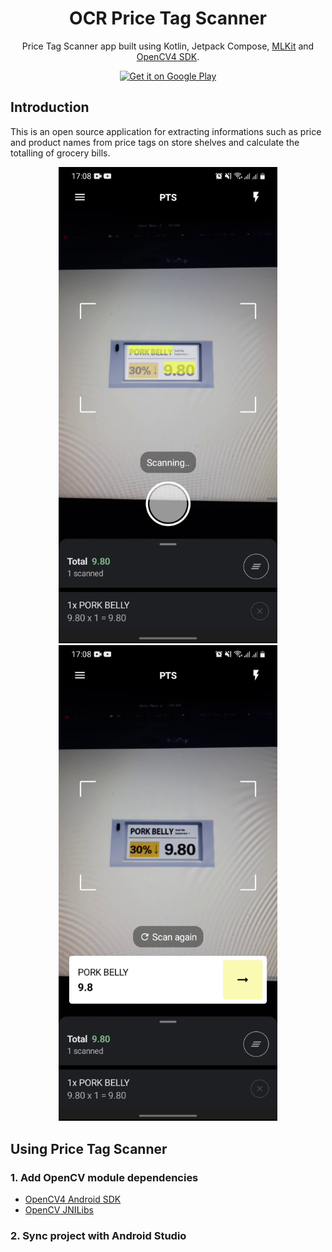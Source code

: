 <h1 align="center"> OCR Price Tag Scanner </h1>

<p align="center">
  Price Tag Scanner app built using Kotlin, Jetpack Compose, <a href="https://developers.google.com/ml-kit" target="_blank">MLKit</a> and <a href="https://opencv.org/android/" target="_blank">OpenCV4 SDK</a>.
</p>

<p align="center">

  <a href="https://play.google.com/store/apps/details?id=com.itshedi.pricetagscanner" target="_blank" >
    <img alt="Get it on Google Play" title="Google Play" src="http://i.imgur.com/mtGRPuM.png" width="140">
  </a>
</p>

## Introduction

This is an open source application for extracting informations such as price and product names from price tags on store shelves and calculate the totalling of grocery bills.

<p align="center">
  <img src = "readme_images/img0.png" width=350>
  <img src = "readme_images/img1.png" width=350>
</p>

## Using Price Tag Scanner
### 1. Add OpenCV module dependencies
* <a href="https://opencv.org/android/" target="_blank">OpenCV4 Android SDK</a>
* <a href="https://medium.com/kouosl/opencv-4-2-0-set-up-for-c-in-android-studio-dc88b0bb34b2" target="_blank"> OpenCV JNILibs</a>
### 2. Sync project with Android Studio

